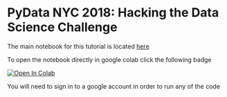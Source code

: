# PyData NYC 2018: Hacking the Data Science Challenge



The main notebook for this tutorial is located [here](https://github.com/MichoelSnow/pydata_nyc_2019/blob/master/notebooks/pydata_nyc_2019.ipynb)

To open the notebook directly in google colab click the following badge   

[![Open In Colab](https://colab.research.google.com/assets/colab-badge.svg)](https://colab.research.google.com/github/MichoelSnow/pydata_nyc_2019/blob/master/notebooks/pydata_nyc_2019.ipynb)

You will need to sign in to a google account in order to run any of the code 
